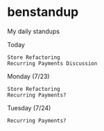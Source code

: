 # benstandup
My daily standups

Today

    Store Refactoring
    Recurring Payments Discussion

Monday (7/23)

    Store Refactoring
    Recurring Payments?

Tuesday (7/24)

    Recurring Payments?
